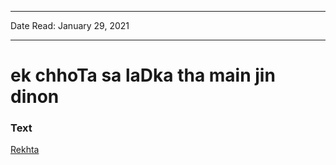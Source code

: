***
Date Read: January 29, 2021
***

# ek chhoTa sa laDka tha main jin dinon

### Text
[Rekhta](https://www.rekhta.org/nazms/ek-ladkaa-ibn-e-insha-nazms?lang=ur)

